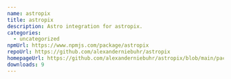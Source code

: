 ```yaml
---
name: astropix
title: astropix
description: Astro integration for astropix.
categories:
  - uncategorized
npmUrl: https://www.npmjs.com/package/astropix
repoUrl: https://github.com/alexanderniebuhr/astropix
homepageUrl: https://github.com/alexanderniebuhr/astropix/blob/main/packages/astropix/README.md
downloads: 9
---
```

